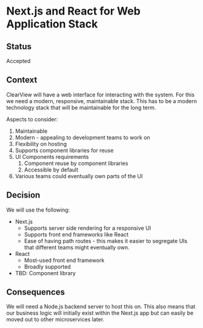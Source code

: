 # Next.js and React for Web Application Stack

## Status

Accepted

## Context

ClearView will have a web interface for interacting with the system. For this we need a modern, responsive, maintainable stack. This has to be a modern technology stack that will be maintainable for the long term.

Aspects to consider:

1. Maintainable
2. Modern - appealing to development teams to work on
3. Flexibility on hosting
4. Supports component libraries for reuse
5. UI Components requirements
   1. Component reuse by component libraries
   2. Accessible by default
6. Various teams could eventually own parts of the UI

## Decision

We will use the following:

- Next.js
  - Supports server side rendering for a responsive UI
  - Supports front end frameworks like React
  - Ease of having path routes - this makes it easier to segregate UIs that different teams might eventually own.
- React
  - Most-used front end framework
  - Broadly supported
- TBD: Component library

## Consequences

We will need a Node.js backend server to host this on. This also means that our business logic will initially exist within the Next.js app but can easily be moved out to other microservices later.
